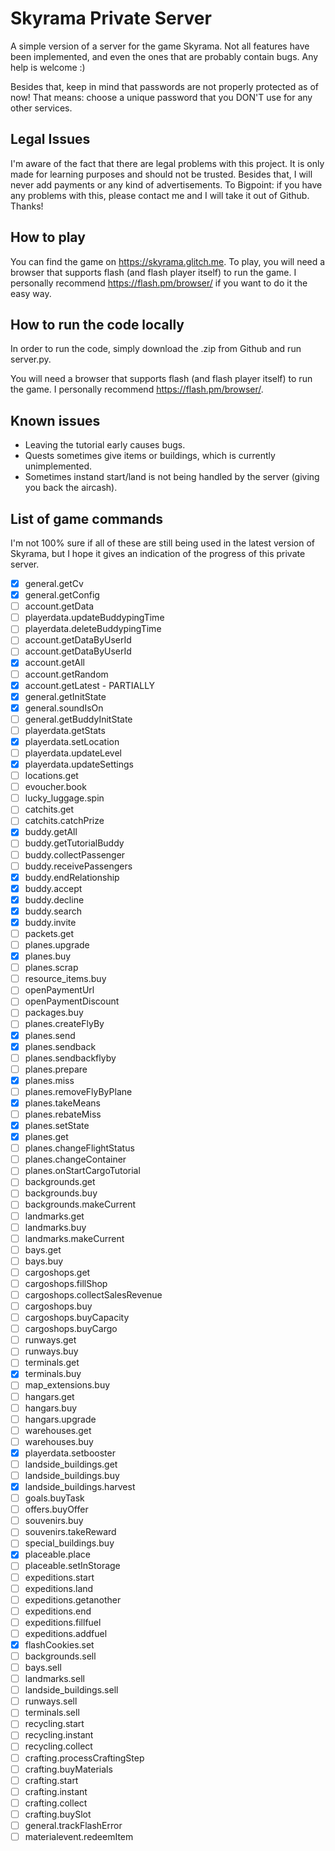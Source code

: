 
# Skyrama Private Server

A simple version of a server for the game Skyrama. Not all features have been implemented, and even the ones that are probably contain bugs. Any help is welcome :)

Besides that, keep in mind that passwords are not properly protected as of now! That means: choose a unique password that you DON'T use for any other services.


## Legal Issues

I'm aware of the fact that there are legal problems with this project. It is only made for learning purposes and should not be trusted. Besides that, I will never add payments or any kind of advertisements. To Bigpoint: if you have any problems with this, please contact me and I will take it out of Github. Thanks!

## How to play

You can find the game on https://skyrama.glitch.me. To play, you will need a browser that supports flash (and flash player itself) to run the game. I personally recommend https://flash.pm/browser/ if you want to do it the easy way.

## How to run the code locally

In order to run the code, simply download the .zip from Github and run server.py.

You will need a browser that supports flash (and flash player itself) to run the game. I personally recommend https://flash.pm/browser/.

## Known issues
- Leaving the tutorial early causes bugs.
- Quests sometimes give items or buildings, which is currently unimplemented.
- Sometimes instand start/land is not being handled by the server (giving you back the aircash).

## List of game commands
I'm not 100% sure if all of these are still being used in the latest version of Skyrama, but I hope it gives an indication of the progress of this private server.

- [x] general.getCv
- [x] general.getConfig
- [ ] account.getData
- [ ] playerdata.updateBuddypingTime
- [ ] playerdata.deleteBuddypingTime
- [ ] account.getDataByUserId
- [ ] account.getDataByUserId
- [x] account.getAll
- [ ] account.getRandom
- [x] account.getLatest  -  PARTIALLY
- [x] general.getInitState
- [x] general.soundIsOn
- [ ] general.getBuddyInitState
- [ ] playerdata.getStats
- [x] playerdata.setLocation
- [ ] playerdata.updateLevel
- [x] playerdata.updateSettings
- [ ] locations.get
- [ ] evoucher.book
- [ ] lucky_luggage.spin
- [ ] catchits.get
- [ ] catchits.catchPrize
- [x] buddy.getAll
- [ ] buddy.getTutorialBuddy
- [ ] buddy.collectPassenger
- [ ] buddy.receivePassengers
- [x] buddy.endRelationship
- [x] buddy.accept
- [x] buddy.decline
- [x] buddy.search
- [x] buddy.invite
- [ ] packets.get
- [ ] planes.upgrade
- [x] planes.buy
- [ ] planes.scrap
- [ ] resource_items.buy
- [ ] openPaymentUrl
- [ ] openPaymentDiscount
- [ ] packages.buy
- [ ] planes.createFlyBy
- [x] planes.send
- [x] planes.sendback
- [ ] planes.sendbackflyby
- [ ] planes.prepare
- [x] planes.miss
- [ ] planes.removeFlyByPlane
- [x] planes.takeMeans
- [ ] planes.rebateMiss
- [x] planes.setState
- [x] planes.get
- [ ] planes.changeFlightStatus
- [ ] planes.changeContainer
- [ ] planes.onStartCargoTutorial
- [ ] backgrounds.get
- [ ] backgrounds.buy
- [ ] backgrounds.makeCurrent
- [ ] landmarks.get
- [ ] landmarks.buy
- [ ] landmarks.makeCurrent
- [ ] bays.get
- [ ] bays.buy
- [ ] cargoshops.get
- [ ] cargoshops.fillShop
- [ ] cargoshops.collectSalesRevenue
- [ ] cargoshops.buy
- [ ] cargoshops.buyCapacity
- [ ] cargoshops.buyCargo
- [ ] runways.get
- [ ] runways.buy
- [ ] terminals.get
- [x] terminals.buy
- [ ] map_extensions.buy
- [ ] hangars.get
- [ ] hangars.buy
- [ ] hangars.upgrade
- [ ] warehouses.get
- [ ] warehouses.buy
- [x] playerdata.setbooster
- [ ] landside_buildings.get
- [ ] landside_buildings.buy
- [x] landside_buildings.harvest
- [ ] goals.buyTask
- [ ] offers.buyOffer
- [ ] souvenirs.buy
- [ ] souvenirs.takeReward
- [ ] special_buildings.buy
- [x] placeable.place
- [ ] placeable.setInStorage
- [ ] expeditions.start
- [ ] expeditions.land
- [ ] expeditions.getanother
- [ ] expeditions.end
- [ ] expeditions.fillfuel
- [ ] expeditions.addfuel
- [x] flashCookies.set
- [ ] backgrounds.sell
- [ ] bays.sell
- [ ] landmarks.sell
- [ ] landside_buildings.sell
- [ ] runways.sell
- [ ] terminals.sell
- [ ] recycling.start
- [ ] recycling.instant
- [ ] recycling.collect
- [ ] crafting.processCraftingStep
- [ ] crafting.buyMaterials
- [ ] crafting.start
- [ ] crafting.instant
- [ ] crafting.collect
- [ ] crafting.buySlot
- [ ] general.trackFlashError
- [ ] materialevent.redeemItem
